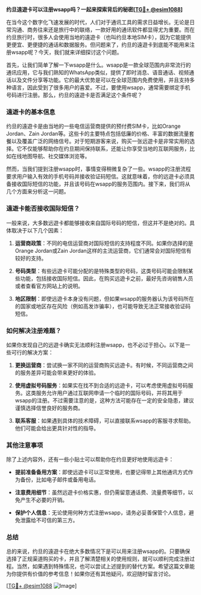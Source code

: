 **约旦遠遊卡可以注册wsapp吗？一起来探索背后的秘密[[TG💪+ @esim1088](https://t.me/s/esim1088)]**

在当今这个数字化飞速发展的时代，人们对于通讯工具的需求日益增长。无论是日常沟通、商务往来还是旅行中的联络，一款好用的通讯软件都显得尤为重要。而在约旦旅行时，很多人会使用当地的遠遊卡（也叫约旦本地SIM卡），因为它能提供更便宜、更便捷的通话和数据服务。但问题来了，约旦的遠遊卡到底能不能用来注册wsapp呢？今天，我们就来详细探讨这个问题。

首先，让我们简单了解一下wsapp是什么。wsapp是一款全球范围内非常流行的通讯应用，它与我们熟知的WhatsApp类似，提供了即时消息、语音通话、视频通话以及文件分享等功能。它的最大优势是可以在全球范围内免费使用，并且支持多种语言，因此受到了很多用户的喜爱。不过，要使用wsapp，通常需要绑定手机号码进行注册。那么，约旦的遠遊卡是否满足这个条件呢？

### 遠遊卡的基本信息

约旦的遠遊卡是由当地的一些电信运营商提供的预付费SIM卡，比如Orange Jordan、Zain Jordan等。这些卡的主要特点包括低廉的价格、丰富的数据流量套餐以及覆盖广泛的网络信号。对于短期游客来说，购买一张远遊卡是非常实用的选择。它不仅能够帮助你在约旦期间保持联系，还能让你享受当地的互联网服务，比如在线地图导航、社交媒体浏览等。

然而，当我们提到注册wsapp时，事情变得稍微复杂了一些。wsapp的注册流程要求用户输入有效的手机号码并接收验证码短信。这就意味着，你的远遊卡必须具备接收国际短信的功能，并且该号码在wsapp的服务范围内。接下来，我们将从几个方面来分析这一问题。

### 遠遊卡能否接收国际短信？

一般来说，大多数远遊卡都能够接收来自国际号码的短信，但这并不是绝对的。具体取决于以下几个因素：

1. **运营商政策**：不同的电信运营商对国际短信的支持程度不同。如果你选择的是Orange Jordan或Zain Jordan这样的主流运营商，它们通常会对国际短信有较好的支持。
   
2. **号码类型**：有些远遊卡可能分配的是特殊类型的号码，这类号码可能会限制某些功能，包括接收国际短信。因此，在购买远遊卡之前，最好先咨询销售人员或者查看官方网站上的说明。

3. **地区限制**：即使远遊卡本身没有问题，但如果wsapp的服务器认为该号码所在的国家或地区存在风险（例如高发诈骗率），也可能导致无法正常接收验证码短信。

### 如何解决注册难题？

如果你发现自己的远遊卡确实无法顺利注册wsapp，也不必过于担心。以下是一些可行的解决方案：

1. **更换运营商**：尝试换一家不同的运营商购买远遊卡。有时候，不同运营商之间的服务差异可能会带来更好的体验。

2. **使用虚拟号码服务**：如果实在找不到合适的远遊卡，可以考虑使用虚拟号码服务。这类服务允许用户通过互联网申请一个临时的国际号码，并将其用于wsapp的注册。不过需要注意的是，这种方法可能存在一定的安全隐患，建议谨慎选择信誉良好的服务商。

3. **联系客服**：如果遇到具体的技术障碍，可以直接联系wsapp的客服寻求帮助。他们可能会给出更具针对性的指导。

### 其他注意事项

除了上述内容外，还有一些小贴士可以帮助你在约旦更好地使用远遊卡：

- **提前准备备用方案**：即使远遊卡可以正常使用，也要记得带上其他通讯方式作为备份，比如电子邮件或备用电话。
  
- **注意费用细节**：虽然远遊卡价格实惠，但仍需留意通话费、流量费等细节，以免产生不必要的开销。

- **保护个人信息**：无论使用何种方式注册wsapp，请务必妥善保管个人信息，避免泄露给不可信的第三方。

### 总结

总的来说，约旦的遠遊卡在绝大多数情况下是可以用来注册wsapp的。只要确保选择了正规渠道购买的卡，并且了解清楚相关的使用规则，就可以顺利完成注册过程。当然，如果遇到特殊情况，也可以尝试上述提到的替代方案。希望这篇文章能为你提供有价值的参考信息！如果你还有其他疑问，欢迎随时留言讨论。

[[TG💪+ @esim1088](https://t.me/s/esim1088) ![Image](https://i.postimg.cc/4NQfJmqS/Snipaste-2025-05-13-00-14-12.png)]
